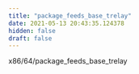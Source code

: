 ```yaml
---
title: "package_feeds_base_trelay"
date: 2021-05-13 20:43:35.124378
hidden: false
draft: false
---
```


x86/64/package_feeds_base_trelay

